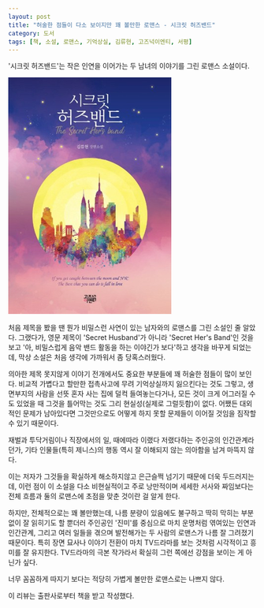 ```yaml
---
layout: post
title: "허술한 점들이 다소 보이지만 꽤 볼만한 로맨스 - 시크릿 허즈밴드"
category: 도서
tags: [책, 소설, 로맨스, 기억상실, 김류현, 고즈넉이엔티, 서평]
---
```


'시크릿 허즈밴드'는
작은 인연을 이어가는 두 남녀의 이야기를 그린 로맨스 소설이다.

![표지](/images/secret-hers-band-book-h480.jpg)

처음 제목을 봤을 땐 뭔가 비밀스런 사연이 있는 남자와의 로맨스를 그린 소설인 줄 알았다.
그랬다가, 영문 제목이 'Secret Husband'가 아니라 'Secret Her's Band'인 것을 보고
'아, 비밀스럽게 음악 밴드 활동을 하는 이야긴가 보다'하고 생각을 바꾸게 되었는데,
막상 소설은 처음 생각에 가까워서 좀 당혹스러웠다.

의아한 제목 못지않게 이야기 전개에서도 중요한 부분들에 꽤 허술한 점들이 많이 보인다.
비교적 가볍다고 할만한 접촉사고에 무려 기억상실까지 잃으킨다는 것도 그렇고,
생면부지의 사람을 선뜻 혼자 사는 집에 덜컥 들여놓는다거나,
모든 것이 크게 어그러질 수도 있었을 때 그것을 틀어막는 것도 그리 현실성(실제로 그럴듯함)이 없다.
어쨌든 대외적인 문제가 남아있다면 그것만으로도 어떻게 하지 못할 문제들이 이어질 것임을 짐작할 수 있기 때문이다.

재벌과 투닥거림이나 직장에서의 일,
때에따라 이랬다 저랬다하는 주인공의 인간관계라던가,
기타 인물들(특히 제니스)의 행동 역시 잘 이해되지 않는 의아함을 남겨 마뜩지 않다.

이는 저자가 그것들을 확실하게 해소하지않고 은근슬쩍 넘기기 때문에 더욱 두드러지는데,
이런 점이 이 소설을 다소 비현실적이고 주로 낭만적이며
세세한 서사와 짜임보다는 전체 흐름과 둘의 로맨스에 초점을 맞춘 것이란 걸 알게 한다.

하지만, 전체적으로는 꽤 볼만했는데,
나름 분량이 있음에도 불구하고 딱히 막히는 부분없이 잘 읽히기도 할 뿐더러
주인공인 '진미'를 중심으로 마치 운명처럼 엮여있는 인연과 인간관계,
그리고 여러 일들을 겪으며 발전해가는 두 사람의 로맨스가 나름 잘 그려졌기 때문이다.
특히 장면 묘사나 이야기 전환이 마치 TV드라마를 보는 것처럼 시각적이고 흥미를 잘 유지한다.
TV드라마의 극본 작가라서 확실히 그런 쪽에선 강점을 보이는 게 아닌가 싶다.

너무 꼼꼼하게 따지기 보다는
적당히 가볍게 볼만한 로맨스로는 나쁘지 않다.



<div class="im im-info">
이 리뷰는 출판사로부터 책을 받고 작성했다.
</div>
